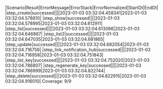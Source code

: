 |Scenario|Result|ErrorMessage|ErrorStack|ErrorNormalized|StartDt|EndDt|
|step_create|successed||||2023-01-03 03:32:04.458341|2023-01-03 03:32:04.578810|
|step_show|successed||||2023-01-03 03:32:04.578995|2023-01-03 03:32:04.612911|
|step_list|successed||||2023-01-03 03:32:04.613086|2023-01-03 03:32:04.646867|
|step_list2|successed||||2023-01-03 03:32:04.647035|2023-01-03 03:32:04.681865|
|step_update|successed||||2023-01-03 03:32:04.682054|2023-01-03 03:32:04.716758|
|step_link_notification_hub|successed||||2023-01-03 03:32:04.716958|2023-01-03 03:32:04.751843|
|step_list_key|successed||||2023-01-03 03:32:04.752020|2023-01-03 03:32:04.786807|
|step_regenerate_key|successed||||2023-01-03 03:32:04.786999|2023-01-03 03:32:04.822744|
|step_delete|successed||||2023-01-03 03:32:04.822915|2023-01-03 03:32:04.916010|
Coverage: 9/9

